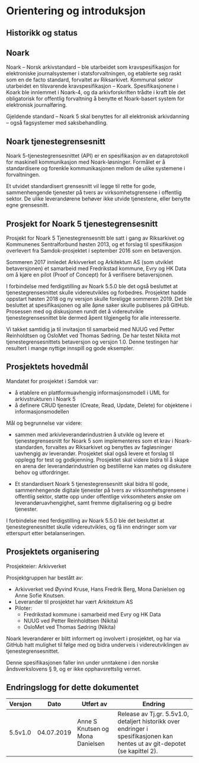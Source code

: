# Orientering og introduksjon

## Historikk og status

## Noark

Noark – Norsk arkivstandard – ble utarbeidet som kravspesifikasjon for
elektroniske journalsystemer i statsforvaltningen, og etablerte seg
raskt som en de facto standard, forvaltet av Riksarkivet. Kommunal
sektor utarbeidet en tilsvarende kravspesifikasjon – Koark.
Spesifikasjonene i Koark ble innlemmet i Noark-4, og da arkivforskriften
trådte i kraft ble det obligatorisk for offentlig forvaltning å benytte
et Noark-basert system for elektronisk journalføring.

Gjeldende standard – Noark 5 skal benyttes for all elektronisk
arkivdanning – også fagsystemer med saksbehandling.

## Noark tjenestegrensesnitt

Noark 5-tjenestegrensesnittet (API) er en spesifikasjon av en dataprotokoll for 
maskinell kommunikasjon med Noark-løsninger. Formålet er å standardisere og 
forenkle kommunikasjonen mellom de ulike systemene i forvaltningen. 

Et utvidet standardisert grensesnitt vil legge til rette for gode,
sammenhengende tjenester på tvers av virksomhetsgrensene i offentlig sektor. 
De ulike leverandørene behøver ikke utvide tjenestene, eller benytte egne grensesnitt.

## Prosjekt for Noark 5 tjenestegrensesnitt 

Prosjekt for Noark 5 Tjenestegrensesnitt ble satt i gang av Riksarkivet 
og Kommunenes Sentralforbund høsten 2013, og et forslag til spesifikasjon 
overlevert fra Samdok-prosjektet i september 2016 som en betaversjon.

Sommeren 2017 innledet Arkivverket og Arkitektum AS (som utviklet betaversjonen) 
et samarbeid med Fredrikstad kommune, Evry og HK Data om å kjøre en pilot (Proof 
of Concept) for å verifisere betaversjonen. 

I forbindelse med ferdigstilling av Noark 5.5.0 ble det også besluttet at 
tjenestegrensesnittet skulle videreutvikles og forbedres. Prosjektet hadde oppstart 
høsten 2018 og ny versjon skulle foreligge sommeren 2019. Det ble besluttet at 
spesifikasjonen og alle åpne saker skulle publiseres på GitHub. Prosessen med og 
diskusjonen rundt det å videreutvikle tjenestegrensesnittet ble dermed åpent 
tilgjengelig for alle interesserte.

Vi takket samtidig ja til invitasjon til samarbeid med NUUG ved Petter Reinholdtsen 
og OsloMet ved Thomas Sødring. De har testet Nikita mot tjenestegrensesnittets betaversjon
og versjon 1.0. Denne testingen har resultert i mange nyttige innspill og gode eksempler.  

## Prosjektets hovedmål

Mandatet for prosjektet i Samdok var:

 - å etablere en plattformuavhengig informasjonsmodell i UML for
   arkivstrukturen i Noark 5
 - å definere CRUD tjenester (Create, Read, Update, Delete) for
   objektene i informasjonsmodellen

Mål og begrunnelse var videre:

  - sammen med arkivleverandørindustrien å utvikle og levere et
    tjenestegrensesnitt for Noark 5 som implementeres som et krav i
    Noark-standarden, forvaltes av Riksarkivet og benyttes av
    fagløsninger uavhengig av leverandør. Prosjektet skal også levere
    et forslag til opplegg for test og godkjenning. Prosjektet skal
    videre bidra til å skape en arena der leverandørindustrien og
    bestillerne kan møtes og diskutere behov og utfordringer.

  - Et standardisert Noark 5 tjenestegrensesnitt skal bidra til gode,
    sammenhengende digitale tjenester på tvers av virksomhetsgrensene i
    offentlig sektor, støtte opp under offentlige virksomheters ønske om
    leverandøruavhengighet, samt fremme digitalisering og gi bedre
    tjenester.
    
I forbindelse med ferdigstilling av Noark 5.5.0 ble det besluttet at 
tjenestegrenesnittet skulle videreutvikles, og få inn endringer som var 
etterspurt etter betalanseringen.

## Prosjektets organisering

Prosjekteier: Arkivverket

Prosjektgruppen har bestått av:

 - Arkivverket ved Øyvind Kruse, Hans Fredrik Berg, Mona Danielsen og 
 Anne Sofie Knutsen. 
 - Leverandør til prosjektet har vært Arkitektum AS
 - Piloter: 
   - Fredrikstad kommune i samarbeid med Evry og HK Data 
   - NUUG ved Petter Reinholdtsen (Nikita)
   - OsloMet ved Thomas Sødring (Nikita)
 
Noark leverandører er blitt informert og involvert i prosjektet, og har via 
GitHub hatt mulighet til følge med og bidra underveis i videreutviklingen 
av tjenestegrensesnittet. 
 
Denne spesifikasjonen faller inn under unntakene i den norske åndsverkslovens §
9, og er ikke opphavsrettslig vernet.

## Endringslogg for dette dokumentet

| Versjon  | Dato       | Utført av           | Endring                            |
| -------- | ---------- | ------------------- | ---------------------------------- |
| 5.5v1.0  | 04.07.2019  |Anne S Knutsen og Mona Danielsen| Release av Tj.gr. 5.5v1.0, detaljert historikk over endringer i spesifikasjonen kan hentes ut av git-depotet (se kapittel 2). |
